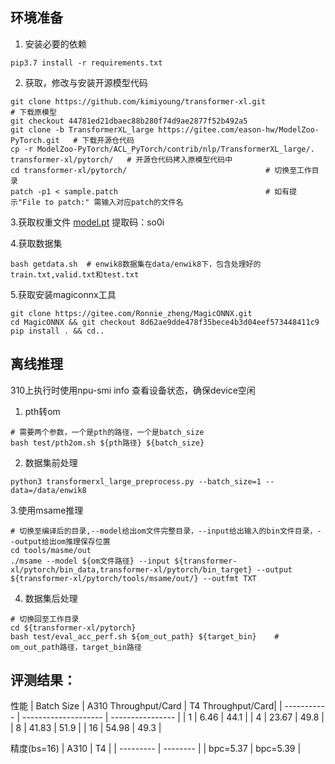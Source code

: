 ## 环境准备
1. 安装必要的依赖
```
pip3.7 install -r requirements.txt
```
2. 获取，修改与安装开源模型代码
```
git clone https://github.com/kimiyoung/transformer-xl.git                          # 下载原模型
git checkout 44781ed21dbaec88b280f74d9ae2877f52b492a5
git clone -b TransformerXL_large https://gitee.com/eason-hw/ModelZoo-PyTorch.git   # 下载开源仓代码
cp -r ModelZoo-PyTorch/ACL_PyTorch/contrib/nlp/TransformerXL_large/. transformer-xl/pytorch/   # 开源仓代码拷入原模型代码中
cd transformer-xl/pytorch/                               # 切换至工作目录
patch -p1 < sample.patch                                 # 如有提示"File to patch:" 需输入对应patch的文件名
```
3.获取权重文件
[model.pt](https://pan.baidu.com/s/18r4I6HC00HdMXqvPBuYJng) 提取码：so0i

4.获取数据集
```
bash getdata.sh  # enwik8数据集在data/enwik8下，包含处理好的train.txt,valid.txt和test.txt
```
5.获取安装magiconnx工具
```
git clone https://gitee.com/Ronnie_zheng/MagicONNX.git
cd MagicONNX && git checkout 8d62ae9dde478f35bece4b3d04eef573448411c9
pip install . && cd..
```

## 离线推理
310上执行时使用npu-smi info 查看设备状态，确保device空闲
1. pth转om
```
# 需要两个参数，一个是pth的路径，一个是batch_size
bash test/pth2om.sh ${pth路径} ${batch_size}
```
2. 数据集前处理
```
python3 transformerxl_large_preprocess.py --batch_size=1 --data=/data/enwik8
```
3.使用msame推理
```
# 切换至编译后的目录,--model给出om文件完整目录，--input给出输入的bin文件目录，--output给出om推理保存位置
cd tools/masme/out
./msame --model ${om文件路径} --input ${transformer-xl/pytorch/bin_data,transformer-xl/pytorch/bin_target} --output ${transformer-xl/pytorch/tools/msame/out/} --outfmt TXT 
```
4. 数据集后处理
```
# 切换回至工作目录
cd ${transformer-xl/pytorch}
bash test/eval_acc_perf.sh ${om_out_path} ${target_bin}    # om_out_path路径，target_bin路径
```
## 评测结果：
性能
| Batch Size  | A310 Throughput/Card | T4 Throughput/Card|
| ----------- | -------------------- | ----------------  |
|      1      |       6.46           |     44.1          |
|      4      |       23.67          |     49.8          |
|      8      |       41.83          |     51.9          |
|     16      |       54.98          |     49.3          |

精度(bs=16)
|   A310      |    T4     |
| ---------   | --------  |
| bpc=5.37    | bpc=5.39  |
   
